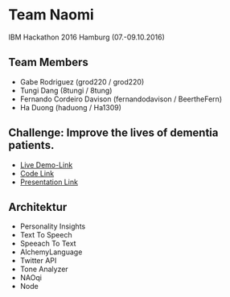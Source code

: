 # Team Naomi
IBM Hackathon 2016 Hamburg (07.-09.10.2016)

## Team Members
* Gabe Rodriguez (grod220 / grod220)
* Tungi Dang (8tungi / 8tung)
* Fernando Cordeiro Davison (fernandodavison / BeertheFern)
* Ha Duong (haduong / Ha1309)

## Challenge: Improve the lives of dementia patients.
* [Live Demo-Link](https://github.com/IBM-Hackathon/Hamburg2016/wiki)
* [Code Link](https://github.com/grod220/IBMHackathonHH)
* [Presentation Link](https://docs.google.com/presentation/d/1UmDFzwfNmaFwhJ3TnK6yenQ9Qnbncmz98Kv0oZJaXTA/edit?usp=sharing)

## Architektur
* Personality Insights
* Text To Speech
* Speeach To Text
* AlchemyLanguage
* Twitter API
* Tone Analyzer
* NAOqi
* Node
